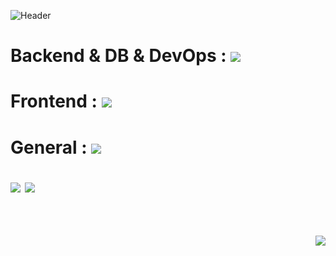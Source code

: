 ![Header](https://capsule-render.vercel.app/api?type=waving&height=200&width=100%&text=HI!&nbsp;I'm&nbsp;YANA!&color=gradient)
<!-- 스킬 START -->
<p align="center">
  <h1>Backend & DB & DevOps : </span><img src="https://skillicons.dev/icons?i=java,spring,gradle,mysql,mongodb,nodejs,aws,nginx,docker" /><br/>
  <h1>Frontend : </span><img src="https://skillicons.dev/icons?i=html,css,js,react,redux" /><br/>
  <h1>General : </span><img src="https://skillicons.dev/icons?i=git,github,idea,eclipse,vscode,figma,postman" />
</p>
<!-- 스킬 START -->
<!--
**Yana94Ko/Yana94Ko** is a ✨ _special_ ✨ repository because its `README.md` (this file) appears on your GitHub profile.

Here are some ideas to get you started:

- 🔭 I’m currently working on ...
- 🌱 I’m currently learning ...
- 👯 I’m looking to collaborate on ...
- 🤔 I’m looking for help with ...
- 💬 Ask me about ...
- 📫 How to reach me: ...
- 😄 Pronouns: ...
- ⚡ Fun fact: ...
-->

<!--깃허브 상태 START-->
<picture white-space="nowrap">
<source
  srcset="https://github-readme-stats.vercel.app/api?username=Yana94Ko&show_icons=true&theme=dark"
  media="(prefers-color-scheme: dark)"
/>
<source
  srcset="https://github-readme-stats.vercel.app/api?username=Yana94Ko&show_icons=true"
  media="(prefers-color-scheme: light), (prefers-color-scheme: no-preference)"
/>
<img src="https://github-readme-stats.vercel.app/api?username=Yana94Ko&show_icons=true&card_width=160" />
</picture>
<img src="https://github-readme-stats.vercel.app/api/wakatime?username=Yana94Ko&layout=compact&width=200&height=200"/>
<!--깃허브 상태 END-->

<!-- wakatime START-->
<!-- wakatime START-->

<!--START_SECTION:waka-->
<!--END_SECTION:waka-->

<!--깃허브 language START
[![Yana94Ko's wakatime stats](https://github-readme-stats.vercel.app/api/wakatime?username=Yana94Ko)](https://github.com/anuraghazra/github-readme-stats)
깃허브 language END-->

<!--깃허브 most used language START
![Top Langs](https://github-readme-stats.vercel.app/api/top-langs/?username=Yana94Ko&layout=compact)
<!--깃허브 most used language END-->
  
<!--방문자 수 START-->
<p align="right">
  <br/>
  <img src = "https://hits.seeyoufarm.com/api/count/incr/badge.svg?url=https%3A%2F%2Fgithub.com%2FYana94Ko&count_bg=%2360BBE5&title_bg=%23AAAAAA&icon=&align=right&icon_color=%23E7E7E7&title=%EA%B9%83%ED%97%88%EB%B8%8C+%EB%B0%A9%EB%AC%B8%EC%9E%90+%EC%88%98&nbsp;%28&nbsp;hits+%7C+since+2023.05.21&nbsp;%29&edge_flat=false"/>
</p>
<!--방문자 수 END-->
